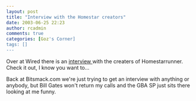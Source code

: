 ```yaml
---
layout: post
title: "Interview with the Homestar creators"
date: 2003-06-25 22:23
author: rcadmin
comments: true
categories: [Goz's Corner]
tags: []
---
```

<P>Over at Wired there is an <A HREF='http://www.wired.com/news/culture/0,1284,59261,00.html'>interview </a> with the creaters of Homestarrunner. Check it out, I know you want to...
<br />
<P>Back at Bitsmack.com we're just trying to get an interview with anything or anybody, but Bill Gates won't return my calls and the GBA SP just sits there looking at me funny.
